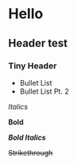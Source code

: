 # Hello
## Header test

### Tiny Header

- Bullet List
- Bullet List Pt. 2

*Italics*

**Bold**

***Bold Italics***

~~Strikethrough~~